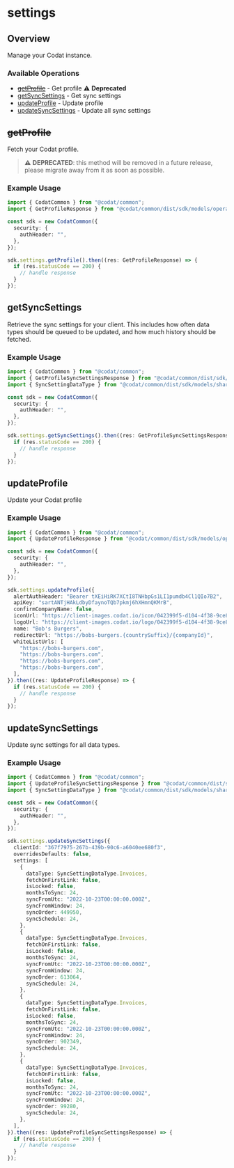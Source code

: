 # settings

## Overview

Manage your Codat instance.

### Available Operations

* [~~getProfile~~](#getprofile) - Get profile :warning: **Deprecated**
* [getSyncSettings](#getsyncsettings) - Get sync settings
* [updateProfile](#updateprofile) - Update profile
* [updateSyncSettings](#updatesyncsettings) - Update all sync settings

## ~~getProfile~~

Fetch your Codat profile.

> :warning: **DEPRECATED**: this method will be removed in a future release, please migrate away from it as soon as possible.

### Example Usage

```typescript
import { CodatCommon } from "@codat/common";
import { GetProfileResponse } from "@codat/common/dist/sdk/models/operations";

const sdk = new CodatCommon({
  security: {
    authHeader: "",
  },
});

sdk.settings.getProfile().then((res: GetProfileResponse) => {
  if (res.statusCode == 200) {
    // handle response
  }
});
```

## getSyncSettings

Retrieve the sync settings for your client. This includes how often data types should be queued to be updated, and how much history should be fetched.

### Example Usage

```typescript
import { CodatCommon } from "@codat/common";
import { GetProfileSyncSettingsResponse } from "@codat/common/dist/sdk/models/operations";
import { SyncSettingDataType } from "@codat/common/dist/sdk/models/shared";

const sdk = new CodatCommon({
  security: {
    authHeader: "",
  },
});

sdk.settings.getSyncSettings().then((res: GetProfileSyncSettingsResponse) => {
  if (res.statusCode == 200) {
    // handle response
  }
});
```

## updateProfile

Update your Codat profile

### Example Usage

```typescript
import { CodatCommon } from "@codat/common";
import { UpdateProfileResponse } from "@codat/common/dist/sdk/models/operations";

const sdk = new CodatCommon({
  security: {
    authHeader: "",
  },
});

sdk.settings.updateProfile({
  alertAuthHeader: "Bearer tXEiHiRK7XCtI8TNHbpGs1LI1pumdb4Cl1QIo7B2",
  apiKey: "sartANTjHAkLdbyDfaynoTQb7pkmj6hXHmnQKMrB",
  confirmCompanyName: false,
  iconUrl: "https://client-images.codat.io/icon/042399f5-d104-4f38-9ce8-cac3524f4e88_3f5623af-d992-4c22-bc08-e58c520a8526.ico",
  logoUrl: "https://client-images.codat.io/logo/042399f5-d104-4f38-9ce8-cac3524f4e88_5806cb1f-7342-4c0e-a0a8-99bfbc47b0ff.png",
  name: "Bob's Burgers",
  redirectUrl: "https://bobs-burgers.{countrySuffix}/{companyId}",
  whiteListUrls: [
    "https://bobs-burgers.com",
    "https://bobs-burgers.com",
    "https://bobs-burgers.com",
    "https://bobs-burgers.com",
  ],
}).then((res: UpdateProfileResponse) => {
  if (res.statusCode == 200) {
    // handle response
  }
});
```

## updateSyncSettings

Update sync settings for all data types.

### Example Usage

```typescript
import { CodatCommon } from "@codat/common";
import { UpdateProfileSyncSettingsResponse } from "@codat/common/dist/sdk/models/operations";
import { SyncSettingDataType } from "@codat/common/dist/sdk/models/shared";

const sdk = new CodatCommon({
  security: {
    authHeader: "",
  },
});

sdk.settings.updateSyncSettings({
  clientId: "367f7975-267b-439b-90c6-a6040ee680f3",
  overridesDefaults: false,
  settings: [
    {
      dataType: SyncSettingDataType.Invoices,
      fetchOnFirstLink: false,
      isLocked: false,
      monthsToSync: 24,
      syncFromUtc: "2022-10-23T00:00:00.000Z",
      syncFromWindow: 24,
      syncOrder: 449950,
      syncSchedule: 24,
    },
    {
      dataType: SyncSettingDataType.Invoices,
      fetchOnFirstLink: false,
      isLocked: false,
      monthsToSync: 24,
      syncFromUtc: "2022-10-23T00:00:00.000Z",
      syncFromWindow: 24,
      syncOrder: 613064,
      syncSchedule: 24,
    },
    {
      dataType: SyncSettingDataType.Invoices,
      fetchOnFirstLink: false,
      isLocked: false,
      monthsToSync: 24,
      syncFromUtc: "2022-10-23T00:00:00.000Z",
      syncFromWindow: 24,
      syncOrder: 902349,
      syncSchedule: 24,
    },
    {
      dataType: SyncSettingDataType.Invoices,
      fetchOnFirstLink: false,
      isLocked: false,
      monthsToSync: 24,
      syncFromUtc: "2022-10-23T00:00:00.000Z",
      syncFromWindow: 24,
      syncOrder: 99280,
      syncSchedule: 24,
    },
  ],
}).then((res: UpdateProfileSyncSettingsResponse) => {
  if (res.statusCode == 200) {
    // handle response
  }
});
```
